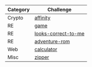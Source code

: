 | Category | Challenge
| --- | --- |
| Crypto | [affinity](crypto/affinity/) |
| RE | [game](re/game/) |
| RE | [looks-correct-to-me](re/lookscorrect/) |
| RE | [adventure-rom](re/adventurerom/) | 
| Web | [calculator](web/calculator/) |
| Misc | [zipper](misc/zipper/) |